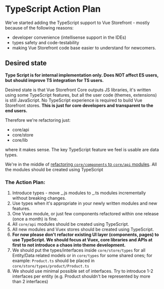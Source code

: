 # TypeScript Action Plan

We've started adding the TypeScript support to Vue Storefront - mostly because of the following reasons:

- developer convenience (intellisense support in the IDEs)
- types safety and code-testability
- making Vue Storefront code base easier to understand for newcomers.

## Desired state

**Type Script is for internal implementation only. Does NOT affect ES users, but should improve TS integration for TS users.**

Desired state is that Vue Storefront Core outputs JS libraries, it's written using some TypeScript features, but all the user code (themes, extensions) is still JavaScript. No TypeScript experience is required to build Vue Storefront stores. **This is just for core developers and transparent to the end users.**

Therefore we're refactoring just:

- core/api
- core/store
- core/lib

where it makes sense. The key TypeScript feature we feel is usable are data types.

We're in the middle of [refactoring `core/components` to `core/api` modules](https://github.com/DivanteLtd/vue-storefront/issues/1213). All the modules should be created using TypeScript

### The Action Plan:

1. Introduce types - move _.js modules to _.ts modules incrementally without breaking changes.
2. Use types when it's appropriate in your newly written modules and new features.
3. One Vuex module, or just few components refactored within one release (once a month) is fine.
4. All `core/api` modules should be created using TypeScript.
5. All new modules and Vuex stores should be created using TypeScript.
6. **For now please don't refactor existing UI layer (components, pages) to use TypeScript. We should focus at Vuex, core libraries and APIs at first to not introduce a chaos into theme development.**
7. We should put the types/interfaces inside `core/store/types` for all Entity/Data related models or in `core/types` for some shared ones; for example: `Product.ts` should be placed in `core/store/types/product/Product.ts`
8. We should use minimal possible set of interfaces. Try to introduce 1-2 interfaces per entity (e.g. Product shouldn't be represented by more than 2 interfaces)
